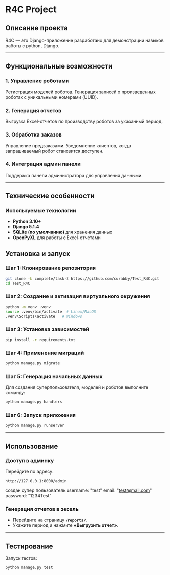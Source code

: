 # R4C Project

## **Описание проекта**

R4C  — это Django-приложение разработано для демонстрации навыков работы с python, Django.

---

## **Функциональные возможности**

### 1. **Управление роботами**
Регистрация моделей роботов. Генерация записей о произведенных роботах с уникальными номерами (UUID).
  
### 2. **Генерация отчетов**
Выгрузка Excel-отчетов по производству роботов за указанный период.

### 3. **Обработка заказов**
Управление предзаказами. Уведомление клиентов, когда запрашиваемый робот становится доступен.


### 4. **Интеграция админ панели**
Поддержка панели администратора для управления данными.

---

## **Технические особенности**

### Используемые технологии
- **Python 3.10+**
- **Django 5.1.4**
- **SQLite (по умолчанию)** для хранения данных
- **OpenPyXL** для работы с Excel-отчетами

## **Установка и запуск**

### Шаг 1: Клонирование репозитория
```bash
git clone -b complete/task-3 https://github.com/curabby/Test_R4C.git
cd Test_R4C
```

### Шаг 2: Создание и активация виртуального окружения
```bash
python -m venv .venv
source .venv/bin/activate  # Linux/MacOS
.venv\Scripts\activate   # Windows
```

### Шаг 3: Установка зависимостей
```bash
pip install -r requirements.txt
```

### Шаг 4: Применение миграций
```bash
python manage.py migrate
```

### Шаг 5: Генерация начальных данных
Для создания суперпользователя, моделей и роботов выполните команду:
```bash
python manage.py handlers
```

### Шаг 6: Запуск приложения
```bash
python manage.py runserver
```

---

## **Использование**
### Доступ в админку
Перейдите по адресу:
```
http://127.0.0.1:8000/admin
```
создан супер пользователь
username: "test"
email: "test@mail.com"
password: "1234Test"


### Генерация отчетов в эксель
- Перейдите на страницу **`/reports/`**.
- Укажите период и нажмите **«Выгрузить отчет»**.

---
## **Тестирование**
Запуск тестов:
```bash
python manage.py test
```


